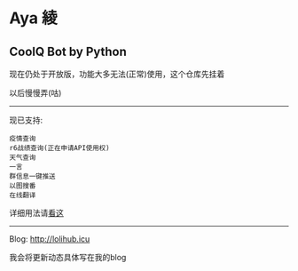 # Aya 綾

 CoolQ Bot by Python
---

现在仍处于开放版，功能大多无法(正常)使用，这个仓库先挂着

以后慢慢弄(咕)

---

现已支持:

    疫情查询
    r6战绩查询(正在申请API使用权)
    天气查询
    一言
    群信息一键推送
    以图搜番
    在线翻译
    
详细用法请[看这](https://lolihub.icu/#/robot/Changlog)

---

Blog: http://lolihub.icu

我会将更新动态具体写在我的blog
